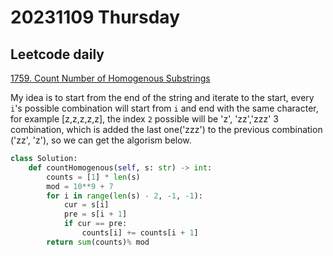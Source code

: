 # 20231109 Thursday

## Leetcode daily

[1759. Count Number of Homogenous Substrings](https://leetcode.com/problems/count-number-of-homogenous-substrings/description/?envType=daily-question&envId=2023-11-09)

My idea is to start from the end of the string and iterate to the start, every `i`'s possible combination will start from `i` and end with the same character, for example
[z,z,z,z,z], the index `2` possible will be 'z', 'zz','zzz' 3 combination, which is added the last one('zzz') to the previous combination ('zz', 'z'), so we can get the algorism below.

```py
class Solution:
    def countHomogenous(self, s: str) -> int:
        counts = [1] * len(s)
        mod = 10**9 + 7
        for i in range(len(s) - 2, -1, -1):
            cur = s[i]
            pre = s[i + 1]
            if cur == pre:
                counts[i] += counts[i + 1]
        return sum(counts)% mod
```
